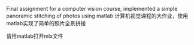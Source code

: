 Final assignment for a computer vision course, implemented a simple panoramic stitching of photos using matlab
计算机视觉课程的大作业，使用matlab实现了简单的照片全景拼接

请用matlab打开mlx文件
